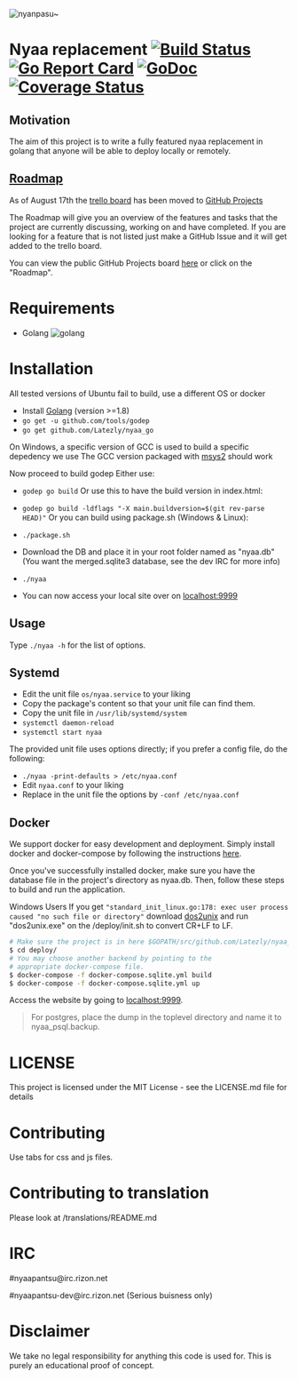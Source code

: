 ![nyanpasu~](https://my.mixtape.moe/aglaxe.png)

# Nyaa replacement [![Build Status](https://travis-ci.org/Latezly/nyaa_go.svg?branch=master)](https://travis-ci.org/Latezly/nyaa_go) [![Go Report Card](https://goreportcard.com/badge/github.com/Latezly/nyaa_go)](https://goreportcard.com/report/github.com/Latezly/nyaa_go) [![GoDoc](https://godoc.org/github.com/Latezly/nyaa_go?status.svg)](https://godoc.org/github.com/Latezly/nyaa_go)[![Coverage Status](https://coveralls.io/repos/github/Latezly/nyaa_go/badge.svg?branch=dev)](https://coveralls.io/github/Latezly/nyaa_go?branch=dev)

## Motivation
The aim of this project is to write a fully featured nyaa replacement in golang
that anyone will be able to deploy locally or remotely.

## [Roadmap](https://github.com/Latezly/nyaa_go/projects/2)
As of August 17th the [trello board](https://trello.com/b/gMJBwoRq/nyaa-pantsu-cat-roadmap) has been moved to [GitHub Projects](https://github.com/Latezly/nyaa_go/projects/2)

The Roadmap will give you an overview of the features and tasks that the project are currently discussing, working on and have completed.
If you are looking for a feature that is not listed just make a GitHub Issue and it will get added to the trello board.

You can view the public GitHub Projects board [here](https://github.com/Latezly/nyaa_go/projects/2) or click on the "Roadmap".

# Requirements

* Golang ![golang](http://i.imgur.com/UEdZpr4.png)

# Installation
All tested versions of Ubuntu fail to build, use a different OS or docker
* Install [Golang](https://golang.org/doc/install) (version >=1.8)
* `go get -u github.com/tools/godep`
* `go get github.com/Latezly/nyaa_go`

On Windows, a specific version of GCC is used to build a specific depedency we use
The GCC version packaged with [msys2](https://github.com/orlp/dev-on-windows/wiki/Installing-GCC--&-MSYS2) should work

Now proceed to build godep
Either use:
* `godep go build`
Or use this to have the build version in index.html:
* `godep go build -ldflags "-X main.buildversion=$(git rev-parse HEAD)"`
Or you can build using package.sh (Windows & Linux):
* `./package.sh`


* Download the DB and place it in your root folder named as "nyaa.db" (You want the merged.sqlite3 database, see the dev IRC for more info)
* `./nyaa`
* You can now access your local site over on [localhost:9999](http://localhost:9999)

## Usage

Type `./nyaa -h` for the list of options.

## Systemd

* Edit the unit file `os/nyaa.service` to your liking
* Copy the package's content so that your unit file can find them.
* Copy the unit file in `/usr/lib/systemd/system`
* `systemctl daemon-reload`
* `systemctl start nyaa`

The provided unit file uses options directly; if you prefer a config file, do the following:

* `./nyaa -print-defaults > /etc/nyaa.conf`
* Edit `nyaa.conf` to your liking
* Replace in the unit file the options by `-conf /etc/nyaa.conf`


## Docker

We support docker for easy development and deployment. Simply install docker and
docker-compose by following the instructions [here](https://docs.docker.com/engine/installation/linux/ubuntu/#install-using-the-repository).

Once you've successfully installed docker, make sure you have the database file
in the project's directory as nyaa.db. Then, follow these steps to build and run
the application.

Windows Users If you get `"standard_init_linux.go:178: exec user process caused "no such file or directory"`
download [dos2unix](https://sourceforge.net/projects/dos2unix/files/latest/download) and run "dos2unix.exe"
on the /deploy/init.sh to convert CR+LF to LF.

```sh
# Make sure the project is in here $GOPATH/src/github.com/Latezly/nyaa_go
$ cd deploy/
# You may choose another backend by pointing to the
# appropriate docker-compose file.
$ docker-compose -f docker-compose.sqlite.yml build
$ docker-compose -f docker-compose.sqlite.yml up
```

Access the website by going to [localhost:9999](http://localhost:9999).

> For postgres, place the dump in the toplevel directory and name it to
> nyaa_psql.backup.

# LICENSE
This project is licensed under the MIT License - see the LICENSE.md file for details

# Contributing
 Use tabs for css and js files.
# Contributing to translation
Please look at /translations/README.md
# IRC
#nyaapant<span>su@irc<span>.rizon.n</span>et</span>

#nyaapantsu-dev<span>@ir<span>c.rizon.n</span>et</span> (Serious buisness only)

# Disclaimer
We take no legal responsibility for anything this code is used for. This is purely an educational proof of concept.

